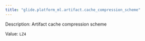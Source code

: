 ```yaml
---
title: "glide.platform_ml.artifact.cache_compression_scheme"
---
```


Description: Artifact cache compression scheme

Value: `LZ4`